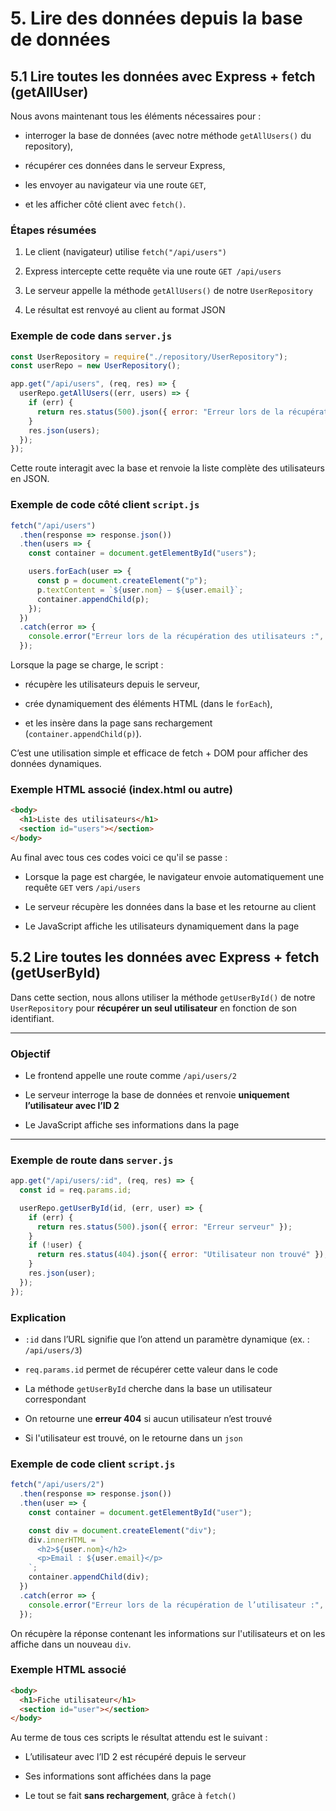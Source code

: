 # 5. Lire des données depuis la base de données

## 5.1 Lire toutes les données avec Express + fetch (getAllUser)

Nous avons maintenant tous les éléments nécessaires pour :

- interroger la base de données (avec notre méthode `getAllUsers()` du repository),

- récupérer ces données dans le serveur Express,

- les envoyer au navigateur via une route `GET`,

- et les afficher côté client avec `fetch()`.

### Étapes résumées

1. Le client (navigateur) utilise `fetch("/api/users")`

2. Express intercepte cette requête via une route `GET /api/users`

3. Le serveur appelle la méthode `getAllUsers()` de notre `UserRepository`

4. Le résultat est renvoyé au client au format JSON


### Exemple de code dans `server.js`

```js
const UserRepository = require("./repository/UserRepository");
const userRepo = new UserRepository();

app.get("/api/users", (req, res) => {
  userRepo.getAllUsers((err, users) => {
    if (err) {
      return res.status(500).json({ error: "Erreur lors de la récupération" });
    }
    res.json(users);
  });
});
```

Cette route interagit avec la base et renvoie la liste complète des utilisateurs en JSON.

### Exemple de code côté client `script.js`

```js
fetch("/api/users")
  .then(response => response.json())
  .then(users => {
    const container = document.getElementById("users");

    users.forEach(user => {
      const p = document.createElement("p");
      p.textContent = `${user.nom} – ${user.email}`;
      container.appendChild(p);
    });
  })
  .catch(error => {
    console.error("Erreur lors de la récupération des utilisateurs :", error);
  });
```

Lorsque la page se charge, le script :

- récupère les utilisateurs depuis le serveur,

- crée dynamiquement des éléments HTML (dans le `forEach`),

- et les insère dans la page sans rechargement (`container.appendChild(p)`).

C’est une utilisation simple et efficace de fetch + DOM pour afficher des données dynamiques.

### Exemple HTML associé (index.html ou autre)

```html
<body>
  <h1>Liste des utilisateurs</h1>
  <section id="users"></section>
</body>
```

Au final avec tous ces codes voici ce qu'il se passe :

- Lorsque la page est chargée, le navigateur envoie automatiquement une requête `GET` vers `/api/users`

- Le serveur récupère les données dans la base et les retourne au client

- Le JavaScript affiche les utilisateurs dynamiquement dans la page


## 5.2 Lire toutes les données avec Express + fetch (getUserById)

Dans cette section, nous allons utiliser la méthode `getUserById()` de notre `UserRepository` pour **récupérer un seul utilisateur** en fonction de son identifiant.

---

### Objectif

- Le frontend appelle une route comme `/api/users/2`

- Le serveur interroge la base de données et renvoie **uniquement l’utilisateur avec l’ID 2**

- Le JavaScript affiche ses informations dans la page

---

### Exemple de route dans `server.js`

```js
app.get("/api/users/:id", (req, res) => {
  const id = req.params.id;

  userRepo.getUserById(id, (err, user) => {
    if (err) {
      return res.status(500).json({ error: "Erreur serveur" });
    }
    if (!user) {
      return res.status(404).json({ error: "Utilisateur non trouvé" });
    }
    res.json(user);
  });
});
```

### Explication
- `:id` dans l’URL signifie que l’on attend un paramètre dynamique (ex. : `/api/users/3`)

- `req.params.id` permet de récupérer cette valeur dans le code

- La méthode `getUserById` cherche dans la base un utilisateur correspondant

- On retourne une **erreur 404** si aucun utilisateur n’est trouvé

- Si l'utilisateur est trouvé, on le retourne dans un `json`

### Exemple de code client `script.js`
```js
fetch("/api/users/2")
  .then(response => response.json())
  .then(user => {
    const container = document.getElementById("user");

    const div = document.createElement("div");
    div.innerHTML = `
      <h2>${user.nom}</h2>
      <p>Email : ${user.email}</p>
    `;
    container.appendChild(div);
  })
  .catch(error => {
    console.error("Erreur lors de la récupération de l’utilisateur :", error);
  });
```

On récupère la réponse contenant les informations sur l'utilisateurs et on les affiche dans un nouveau `div`.

### Exemple HTML associé
```html
<body>
  <h1>Fiche utilisateur</h1>
  <section id="user"></section>
</body>
```
Au terme de tous ces scripts le résultat attendu est le suivant :

- L’utilisateur avec l’ID 2 est récupéré depuis le serveur

- Ses informations sont affichées dans la page

- Le tout se fait **sans rechargement**, grâce à `fetch()`
